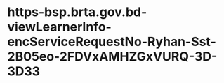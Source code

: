 # https-bsp.brta.gov.bd-viewLearnerInfo-encServiceRequestNo-Ryhan-Sst-2B05eo-2FDVxAMHZGxVURQ-3D-3D33